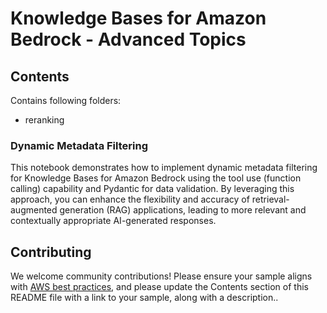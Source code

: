 # Knowledge Bases for Amazon Bedrock - Advanced Topics

## Contents
Contains following folders: 
- reranking

### Dynamic Metadata Filtering
This notebook demonstrates how to implement dynamic metadata filtering for Knowledge Bases for Amazon Bedrock using the tool use (function calling) capability and Pydantic for data validation. By leveraging this approach, you can enhance the flexibility and accuracy of retrieval-augmented generation (RAG) applications, leading to more relevant and contextually appropriate AI-generated responses.

## Contributing

We welcome community contributions! Please ensure your sample aligns with [AWS best practices](_!https://aws.amazon.com/architecture/well-architected/_), and please update the Contents section of this README file with a link to your sample, along with a description..
